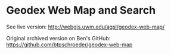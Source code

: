 # Geodex Web Map and Search
See live version: http://webgis.uwm.edu/agsl/geodex-web-map/

Original archived version on Ben's GitHub: https://github.com/btpschroeder/geodex-web-map
